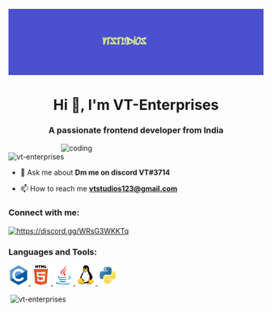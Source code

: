 ![logo](https://github.com/VT-Enterprises/VT-Enterprises/blob/main/%234766bb.png?raw=true)
<h1 align="center">Hi 👋, I'm VT-Enterprises</h1>
<h3 align="center">A passionate frontend developer from India</h3>
<img align="right" alt="coding" width="400" src="https://media.tenor.com/o656qFKDzeUAAAAC/rick-astley-never-gonna-give-you-up.gif">

<p align="left"> <img src="https://komarev.com/ghpvc/?username=vt-enterprises&label=Profile%20views&color=0e75b6&style=flat" alt="vt-enterprises" /> </p>

- 💬 Ask me about **Dm me on discord VT#3714**

- 📫 How to reach me **vtstudios123@gmail.com**

<h3 align="left">Connect with me:</h3>
<p align="left">
<a href="https://discord.gg/https://discord.gg/WRsG3WKKTq" target="blank"><img align="center" src="https://raw.githubusercontent.com/rahuldkjain/github-profile-readme-generator/master/src/images/icons/Social/discord.svg" alt="https://discord.gg/WRsG3WKKTq" height="30" width="40" /></a>
</p>

<h3 align="left">Languages and Tools:</h3>
<p align="left"> <a href="https://www.cprogramming.com/" target="_blank" rel="noreferrer"> <img src="https://raw.githubusercontent.com/devicons/devicon/master/icons/c/c-original.svg" alt="c" width="40" height="40"/> </a> <a href="https://www.w3.org/html/" target="_blank" rel="noreferrer"> <img src="https://raw.githubusercontent.com/devicons/devicon/master/icons/html5/html5-original-wordmark.svg" alt="html5" width="40" height="40"/> </a> <a href="https://www.java.com" target="_blank" rel="noreferrer"> <img src="https://raw.githubusercontent.com/devicons/devicon/master/icons/java/java-original.svg" alt="java" width="40" height="40"/> </a> <a href="https://www.linux.org/" target="_blank" rel="noreferrer"> <img src="https://raw.githubusercontent.com/devicons/devicon/master/icons/linux/linux-original.svg" alt="linux" width="40" height="40"/> </a> <a href="https://www.python.org" target="_blank" rel="noreferrer"> <img src="https://raw.githubusercontent.com/devicons/devicon/master/icons/python/python-original.svg" alt="python" width="40" height="40"/> </a> </p>

<p>&nbsp;<img align="center" src="https://github-readme-stats.vercel.app/api?username=vt-enterprises&show_icons=true&locale=en" alt="vt-enterprises" /></p>
